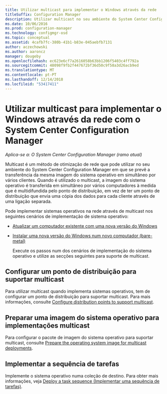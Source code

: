 ```yaml
---
title: Utilizar multicast para implementar o Windows através da rede
titleSuffix: Configuration Manager
description: Utilizar multicast no seu ambiente do System Center Configuration Manager para que vários computadores em simultâneo podem transferir a imagem do sistema operativo.
ms.date: 10/06/2016
ms.prod: configuration-manager
ms.technology: configmgr-osd
ms.topic: conceptual
ms.assetid: 4cafb7fc-380b-41b1-b83e-045aebfb7131
author: aczechowski
ms.author: aaroncz
manager: dougeby
ms.openlocfilehash: ec623e6cf7a2616058b63bb1206f5403c4ff792a
ms.sourcegitcommit: 48098f9fb2f447672bf36d50c9f58a3d26acb9ed
ms.translationtype: MT
ms.contentlocale: pt-PT
ms.lasthandoff: 12/14/2018
ms.locfileid: "53417411"
---
```

# <a name="use-multicast-to-deploy-windows-over-the-network-with-system-center-configuration-manager"></a>Utilizar multicast para implementar o Windows através da rede com o System Center Configuration Manager

*Aplica-se a: O System Center Configuration Manager (ramo atual)*

Multicast é um método de otimização de rede que pode utilizar no seu ambiente do System Center Configuration Manager em que se prevê a transferência da mesma imagem do sistema operativo em simultâneo por vários clientes. Quando é utilizado o multicast, a imagem do sistema operativo é transferida em simultâneo por vários computadores à medida que é multidifundida pelo ponto de distribuição, em vez de ter um ponto de distribuição que envia uma cópia dos dados para cada cliente através de uma ligação separada.  

 Pode implementar sistemas operativos na rede através de multicast nos seguintes cenários de implementação de sistema operativo:  

- [Atualizar um computador existente com uma nova versão do Windows](refresh-an-existing-computer-with-a-new-version-of-windows.md)  

- [Instalar uma nova versão do Windows num novo computador (bare-metal)](install-new-windows-version-new-computer-bare-metal.md)  

  Execute os passos num dos cenários de implementação do sistema operativo e utilize as secções seguintes para suporte de multicast.  

##  <a name="BKMK_Configure"></a> Configurar um ponto de distribuição para suportar multicast  
 Para utilizar multicast quando implementa sistemas operativos, tem de configurar um ponto de distribuição para suportar multicast. Para mais informações, consulte [Configure distribution points to support multicast](../get-started/prepare-site-system-roles-for-operating-system-deployments.md#BKMK_DPMulticast).  

## <a name="prepare-an-operating-system-image-for-multicast-deployments"></a>Preparar uma imagem do sistema operativo para implementações multicast  
 Para configurar o pacote de imagem do sistema operativo para suportar multicast, consulte [Prepare the operating system image for multicast deployments](../get-started/manage-operating-system-images.md#BKMK_OSImageMulticast).  

##  <a name="BKMK_Deploy"></a> Implementar a sequência de tarefas  
 Implemente o sistema operativo numa coleção de destino. Para obter mais informações, veja [Deploy a task sequence (Implementar uma sequência de tarefas)](manage-task-sequences-to-automate-tasks.md#BKMK_DeployTS).  
